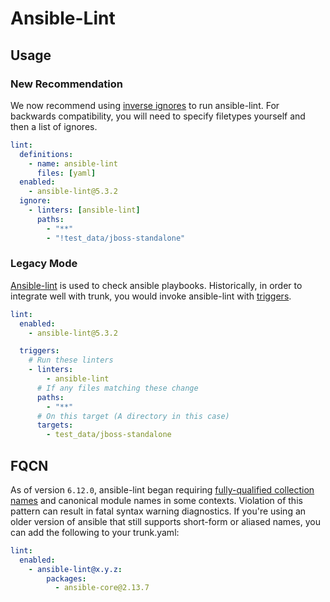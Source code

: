 # Ansible-Lint

## Usage

### New Recommendation

We now recommend using
[inverse ignores](https://docs.trunk.io/code-quality/linters/ignoring-issues-and-files#ignoring-multiple-files)
to run ansible-lint. For backwards compatibility, you will need to specify filetypes yourself and
then a list of ignores.

```yaml
lint:
  definitions:
    - name: ansible-lint
      files: [yaml]
  enabled:
    - ansible-lint@5.3.2
  ignore:
    - linters: [ansible-lint]
      paths:
        - "**"
        - "!test_data/jboss-standalone"
```

### Legacy Mode

[Ansible-lint](https://github.com/ansible/ansible-lint) is used to check ansible playbooks.
Historically, in order to integrate well with trunk, you would invoke ansible-lint with
[triggers](https://docs.trunk.io/check/configuration#trigger-rules).

```yaml
lint:
  enabled:
    - ansible-lint@5.3.2

  triggers:
    # Run these linters
    - linters:
        - ansible-lint
      # If any files matching these change
      paths:
        - "**"
      # On this target (A directory in this case)
      targets:
        - test_data/jboss-standalone
```

## FQCN

As of version `6.12.0`, ansible-lint began requiring
[fully-qualified collection names](https://ansible-lint.readthedocs.io/rules/fqcn/) and canonical
module names in some contexts. Violation of this pattern can result in fatal syntax warning
diagnostics. If you're using an older version of ansible that still supports short-form or aliased
names, you can add the following to your trunk.yaml:

```yaml
lint:
  enabled:
    - ansible-lint@x.y.z:
        packages:
          - ansible-core@2.13.7
```
